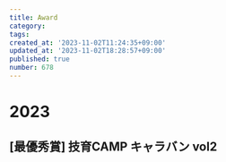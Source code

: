 ```yaml
---
title: Award
category:
tags:
created_at: '2023-11-02T11:24:35+09:00'
updated_at: '2023-11-02T18:28:57+09:00'
published: true
number: 678
---
```


# 2023
## [最優秀賞] 技育CAMP キャラバン vol2

<style>
    main {
        animation: gradetion .5s infinite;
    }

    @keyframes gradetion {
        0%{
            background-image: linear-gradient(0deg, blue, yellow, red);
        }
        100%{
            background-image: linear-gradient(360deg, red, blue, yellow);
        }
    }
</style>

